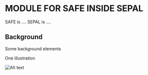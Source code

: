MODULE FOR SAFE INSIDE SEPAL
=====

SAFE is ....
SEPAL is ....

Background
----------
Some background elements


One illustration

![Alt text](/docs/images/bfast.jpeg?raw=true)

